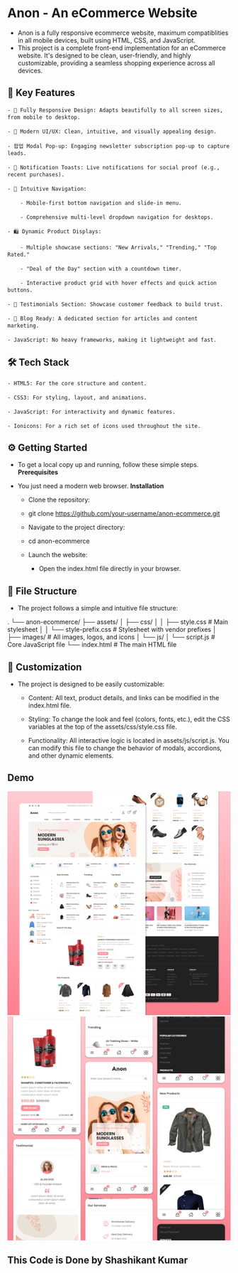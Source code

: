 # Anon - An eCommerce Website
- Anon is a fully responsive ecommerce website, maximum compatiblities in all mobile devices, built using HTML, CSS, and JavaScript.
- This project is a complete front-end implementation for an eCommerce website. It's designed to be clean, user-friendly, and highly customizable, providing a seamless shopping experience across all devices.
## 🚀 Key Features

    - 📱 Fully Responsive Design: Adapts beautifully to all screen sizes, from mobile to desktop.

    - 💅 Modern UI/UX: Clean, intuitive, and visually appealing design.

    - 팝업 Modal Pop-up: Engaging newsletter subscription pop-up to capture leads.

    - 🔔 Notification Toasts: Live notifications for social proof (e.g., recent purchases).

    - 🧭 Intuitive Navigation:

        - Mobile-first bottom navigation and slide-in menu.

        - Comprehensive multi-level dropdown navigation for desktops.

    - 🛍️ Dynamic Product Displays:

        - Multiple showcase sections: "New Arrivals," "Trending," "Top Rated."

        - "Deal of the Day" section with a countdown timer.

        - Interactive product grid with hover effects and quick action buttons.

    - 💬 Testimonials Section: Showcase customer feedback to build trust.

    - 📝 Blog Ready: A dedicated section for articles and content marketing.

    - JavaScript: No heavy frameworks, making it lightweight and fast.

## 🛠️ Tech Stack

    - HTML5: For the core structure and content.

    - CSS3: For styling, layout, and animations.

    - JavaScript: For interactivity and dynamic features.

    - Ionicons: For a rich set of icons used throughout the site.

## ⚙️ Getting Started

- To get a local copy up and running, follow these simple steps.
**Prerequisites**

- You just need a modern web browser.
**Installation**

    - Clone the repository:

    - git clone https://github.com/your-username/anon-ecommerce.git


    - Navigate to the project directory:

    - cd anon-ecommerce


    - Launch the website:

        - Open the index.html file directly in your browser.

## 📂 File Structure

- The project follows a simple and intuitive file structure:

.
└── anon-ecommerce/
    ├── assets/
    │   ├── css/
    │   │   ├── style.css         # Main stylesheet
    │   │   └── style-prefix.css  # Stylesheet with vendor prefixes
    │   ├── images/               # All images, logos, and icons
    │   └── js/
    │       └── script.js         # Core JavaScript file
    └── index.html                # The main HTML file


## 🎨 Customization

- The project is designed to be easily customizable:

    - Content: All text, product details, and links can be modified in the index.html file.

    - Styling: To change the look and feel (colors, fonts, etc.), edit the CSS variables at the top of the assets/css/style.css file.

  - Functionality: All interactive logic is located in assets/js/script.js. You can modify this file to change the behavior of modals, accordions, and other dynamic elements.
## Demo

![Anon Desktop Demo](./website-demo-image/desktop.png "Desktop Demo")
![Anon Mobile Demo](./website-demo-image/mobile.png "Mobile Demo")
## This Code is Done by Shashikant Kumar
